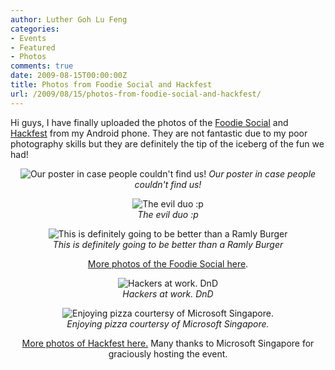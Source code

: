 ```yaml
---
author: Luther Goh Lu Feng
categories:
- Events
- Featured
- Photos
comments: true
date: 2009-08-15T00:00:00Z
title: Photos from Foodie Social and Hackfest
url: /2009/08/15/photos-from-foodie-social-and-hackfest/
---
```


Hi guys, I have finally uploaded the photos of the <a href="http://linuxnus.org/2009/07/23/the-linuxnus-foodie-social/">Foodie Social</a> and <a href="http://linuxnus.org/2009/08/06/linuxnus-hackfest-the-third-hack-reality/">Hackfest</a> from my Android phone. They are not fantastic due to my poor photography skills but they are definitely the tip of the iceberg of the fun we had!

<div align="center"><p>
<img style="text-align:center" src="http://inlinethumb08.webshots.com/44103/2084921250101890940S425x425Q85.jpg" alt="Our poster in case people couldn't find us!" />
<em>Our poster in case people couldn't find us!</em>

<img src="http://inlinethumb45.webshots.com/36652/2409785890101890940S425x425Q85.jpg" alt="The evil duo :p" /><br /><em>The evil duo :p</em>

<img src="http://inlinethumb11.webshots.com/11402/2757369740101890940S425x425Q85.jpg" alt="This is definitely going to be better than a Ramly Burger" /><br /><em>This is definitely going to be better than a Ramly Burger</em>

<a href="http://good-times.webshots.com/album/574039244mAxjJQ?vhost=good-times">More photos of the Foodie Social here</a>.

<img src="http://inlinethumb36.webshots.com/42275/2781504380101890940S425x425Q85.jpg" alt="Hackers at work. DnD" /><br /><em>Hackers at work. DnD</em>

<img src="http://inlinethumb59.webshots.com/10490/2938003200101890940S425x425Q85.jpg" alt="Enjoying pizza courtersy of Microsoft Singapore." /><br /><em>Enjoying pizza courtersy of Microsoft Singapore.</em>

<a href="http://good-times.webshots.com/album/574039641PnUdaU?vhost=good-times">
More photos of Hackfest here.</a> Many thanks to Microsoft Singapore for graciously hosting the event.
</div>
